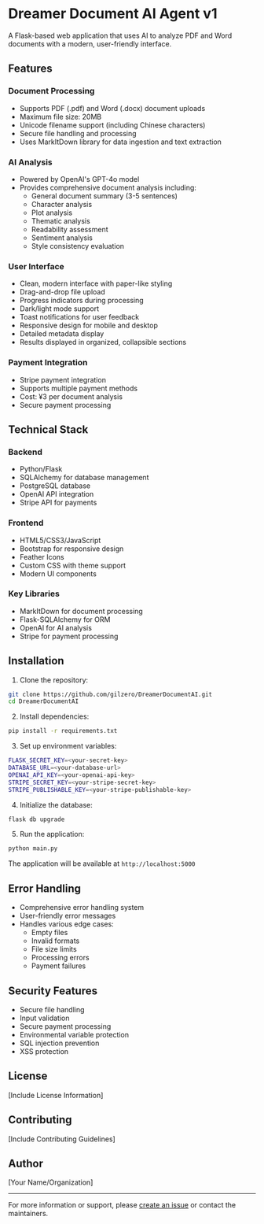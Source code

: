 # Dreamer Document AI Agent v1

A Flask-based web application that uses AI to analyze PDF and Word documents with a modern, user-friendly interface.

## Features

### Document Processing
- Supports PDF (.pdf) and Word (.docx) document uploads
- Maximum file size: 20MB
- Unicode filename support (including Chinese characters)
- Secure file handling and processing
- Uses MarkItDown library for data ingestion and text extraction

### AI Analysis
- Powered by OpenAI's GPT-4o model
- Provides comprehensive document analysis including:
  - General document summary (3-5 sentences)
  - Character analysis
  - Plot analysis
  - Thematic analysis
  - Readability assessment
  - Sentiment analysis
  - Style consistency evaluation

### User Interface
- Clean, modern interface with paper-like styling
- Drag-and-drop file upload
- Progress indicators during processing
- Dark/light mode support
- Toast notifications for user feedback
- Responsive design for mobile and desktop
- Detailed metadata display
- Results displayed in organized, collapsible sections

### Payment Integration
- Stripe payment integration
- Supports multiple payment methods
- Cost: ¥3 per document analysis
- Secure payment processing

## Technical Stack

### Backend
- Python/Flask
- SQLAlchemy for database management
- PostgreSQL database
- OpenAI API integration
- Stripe API for payments

### Frontend
- HTML5/CSS3/JavaScript
- Bootstrap for responsive design
- Feather Icons
- Custom CSS with theme support
- Modern UI components

### Key Libraries
- MarkItDown for document processing
- Flask-SQLAlchemy for ORM
- OpenAI for AI analysis
- Stripe for payment processing

## Installation

1. Clone the repository:
```bash
git clone https://github.com/gilzero/DreamerDocumentAI.git
cd DreamerDocumentAI
```

2. Install dependencies:
```bash
pip install -r requirements.txt
```

3. Set up environment variables:
```bash
FLASK_SECRET_KEY=<your-secret-key>
DATABASE_URL=<your-database-url>
OPENAI_API_KEY=<your-openai-api-key>
STRIPE_SECRET_KEY=<your-stripe-secret-key>
STRIPE_PUBLISHABLE_KEY=<your-stripe-publishable-key>
```

4. Initialize the database:
```bash
flask db upgrade
```

5. Run the application:
```bash
python main.py
```

The application will be available at `http://localhost:5000`

## Error Handling
- Comprehensive error handling system
- User-friendly error messages
- Handles various edge cases:
  - Empty files
  - Invalid formats
  - File size limits
  - Processing errors
  - Payment failures

## Security Features
- Secure file handling
- Input validation
- Secure payment processing
- Environmental variable protection
- SQL injection prevention
- XSS protection

## License
[Include License Information]

## Contributing
[Include Contributing Guidelines]

## Author
[Your Name/Organization]

---
For more information or support, please [create an issue](https://github.com/gilzero/DreamerDocumentAI/issues) or contact the maintainers.